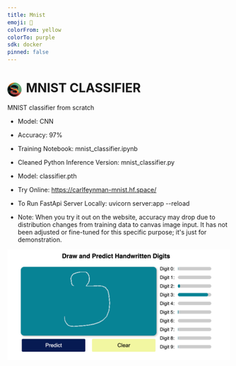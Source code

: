 ```yaml
---
title: Mnist
emoji: 🐢
colorFrom: yellow
colorTo: purple
sdk: docker
pinned: false
---
```


# <img src="/static/favicon.png" alt="Logo" style="float: left; margin-right: 10px; border-radius:100%;margin-top:5px" />  MNIST CLASSIFIER
MNIST classifier from scratch
* Model: CNN
* Accuracy: 97%

* Training Notebook: mnist_classifier.ipynb
* Cleaned Python Inference Version: mnist_classifier.py

* Model: classifier.pth

* Try Online: https://carlfeynman-mnist.hf.space/

* To Run FastApi Server Locally: uvicorn server:app --reload
* Note: When you try it out on the website, accuracy may drop due to distribution changes from training data to canvas image input. It has not been adjusted or fine-tuned for this specific purpose; it's just for demonstration.
   
![site_screenshot](/static/site_screenshot.png)
